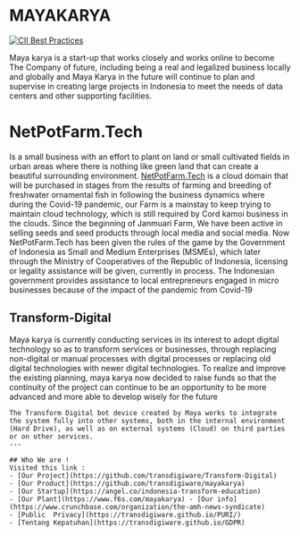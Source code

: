 # MAYAKARYA 

[![CII Best Practices](https://bestpractices.coreinfrastructure.org/projects/3251/badge)](https://bestpractices.coreinfrastructure.org/projects/3251)

Maya karya is a start-up that works closely and works online to become The Company of future, including being a real and legalized business locally and globally and Maya Karya in the future will continue to plan and supervise in creating large projects in Indonesia to meet the needs of data centers and other supporting facilities.

# NetPotFarm.Tech

Is a small business with an effort to plant on land or small cultivated fields in urban areas where there is nothing like green land that can create a beautiful surrounding environment.
[NetPotFarm.Tech](https://netpotfarm.business.site/) is a cloud domain that will be purchased in stages from the results of farming and breeding of freshwater ornamental fish in following the business dynamics where during the Covid-19 pandemic, our Farm is a mainstay to keep trying to maintain cloud technology, which is still required by Cord kamoi business in the clouds.
Since the beginning of Janmuari Farm, We have been active in selling seeds and seed products through local media and social media.
Now NetPotFarm.Tech has been given the rules of the game by the Government of Indonesia as Small and Medium Enterprises (MSMEs), which later through the Ministry of Cooperatives of the Republic of Indonesia, licensing or legality assistance will be given, currently in process. The Indonesian government provides assistance to local entrepreneurs engaged in micro businesses because of the impact of the pandemic from Covid-19

## Transform-Digital

Maya karya is currently conducting services in its interest to adopt digital technology so as to transform services or businesses, through replacing non-digital or manual processes with digital processes or replacing old digital technologies with newer digital technologies.
To realize and improve the existing planning, maya karya now decided to raise funds so that the continuity of the project can continue to be an opportunity to be more advanced and more able to develop wisely for the future

```shell
The Transform Digital bot device created by Maya works to integrate the system fully into other systems, both in the internal environment (Hard Drive), as well as on external systems (Cloud) on third parties or on other services.
---

## Who We are !
Visited this link : 
- [Our Project](https://github.com/transdigiware/Transform-Digital)
- [Our Product](https://github.com/transdigiware/mayakarya)
- [Our Startup](https://angel.co/indonesia-transform-education)
- [Our Plant](https://www.f6s.com/mayakarya) - [Our info](https://www.crunchbase.com/organization/the-amh-news-syndicate)
- [Public  Privacy](https://transdigiware.github.io/PURI/)
- [Tentang Kepatuhan](https://transdigiware.github.io/GDPR)



